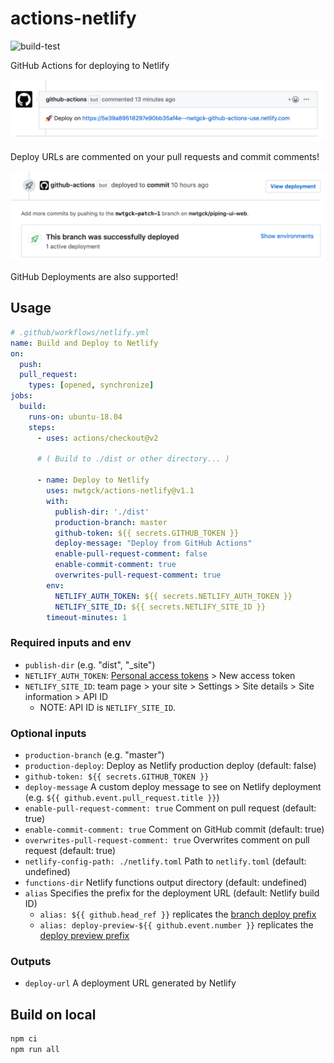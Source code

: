 # actions-netlify
![build-test](https://github.com/nwtgck/actions-netlify/workflows/build-test/badge.svg)

GitHub Actions for deploying to Netlify

<img src="doc_assets/deploy-url-comment.png" width="650">

Deploy URLs are commented on your pull requests and commit comments!

<img src="doc_assets/github-deployment.png" width="650">

GitHub Deployments are also supported!

## Usage

```yaml
# .github/workflows/netlify.yml
name: Build and Deploy to Netlify
on:
  push:
  pull_request:
    types: [opened, synchronize]
jobs:
  build:
    runs-on: ubuntu-18.04
    steps:
      - uses: actions/checkout@v2

      # ( Build to ./dist or other directory... )

      - name: Deploy to Netlify
        uses: nwtgck/actions-netlify@v1.1
        with:
          publish-dir: './dist'
          production-branch: master
          github-token: ${{ secrets.GITHUB_TOKEN }}
          deploy-message: "Deploy from GitHub Actions"
          enable-pull-request-comment: false
          enable-commit-comment: true
          overwrites-pull-request-comment: true
        env:
          NETLIFY_AUTH_TOKEN: ${{ secrets.NETLIFY_AUTH_TOKEN }}
          NETLIFY_SITE_ID: ${{ secrets.NETLIFY_SITE_ID }}
        timeout-minutes: 1
```


### Required inputs and env
- `publish-dir` (e.g. "dist", "_site")
- `NETLIFY_AUTH_TOKEN`: [Personal access tokens](https://app.netlify.com/user/applications#personal-access-tokens) > New access token
- `NETLIFY_SITE_ID`: team page > your site > Settings > Site details > Site information > API ID 
  - NOTE: API ID is `NETLIFY_SITE_ID`.

### Optional inputs
- `production-branch` (e.g. "master")
- `production-deploy`: Deploy as Netlify production deploy (default: false)
- `github-token: ${{ secrets.GITHUB_TOKEN }}`
- `deploy-message` A custom deploy message to see on Netlify deployment (e.g. `${{ github.event.pull_request.title }}`)
- `enable-pull-request-comment: true` Comment on pull request (default: true)
- `enable-commit-comment: true` Comment on GitHub commit (default: true)
- `overwrites-pull-request-comment: true` Overwrites comment on pull request (default: true)
- `netlify-config-path: ./netlify.toml` Path to `netlify.toml` (default: undefined)
- `functions-dir` Netlify functions output directory (default: undefined)
- `alias` Specifies the prefix for the deployment URL (default: Netlify build ID)
  - `alias: ${{ github.head_ref }}` replicates the [branch deploy prefix](https://docs.netlify.com/site-deploys/overview/#definitions)
  - `alias: deploy-preview-${{ github.event.number }}` replicates the [deploy preview prefix](https://docs.netlify.com/site-deploys/overview/#definitions)

### Outputs
- `deploy-url` A deployment URL generated by Netlify

## Build on local

```bash
npm ci
npm run all
```
